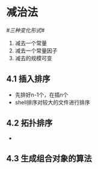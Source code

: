 # 减治法
*#三种变化形式#*
1. 减去一个常量
2. 减去一个常量因子
3. 减去的规模可变
## 4.1 插入排序
* 先排好n-1个，在插n个
* shell排序对较大的文件进行排序
## 4.2 拓扑排序
* 
## 4.3 生成组合对象的算法
